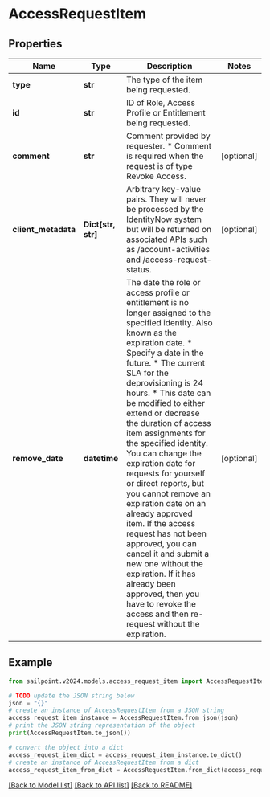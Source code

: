 # AccessRequestItem


## Properties

Name | Type | Description | Notes
------------ | ------------- | ------------- | -------------
**type** | **str** | The type of the item being requested. | 
**id** | **str** | ID of Role, Access Profile or Entitlement being requested. | 
**comment** | **str** | Comment provided by requester. * Comment is required when the request is of type Revoke Access.  | [optional] 
**client_metadata** | **Dict[str, str]** | Arbitrary key-value pairs. They will never be processed by the IdentityNow system but will be returned on associated APIs such as /account-activities and /access-request-status. | [optional] 
**remove_date** | **datetime** | The date the role or access profile or entitlement is no longer assigned to the specified identity. Also known as the expiration date. * Specify a date in the future. * The current SLA for the deprovisioning is 24 hours. * This date can be modified to either extend or decrease the duration of access item assignments for the specified identity. You can change the expiration date for requests for yourself or direct reports, but you cannot remove an expiration date on an already approved item. If the access request has not been approved, you can cancel it and submit a new one without the expiration. If it has already been approved, then you have to revoke the access and then re-request without the expiration.  | [optional] 

## Example

```python
from sailpoint.v2024.models.access_request_item import AccessRequestItem

# TODO update the JSON string below
json = "{}"
# create an instance of AccessRequestItem from a JSON string
access_request_item_instance = AccessRequestItem.from_json(json)
# print the JSON string representation of the object
print(AccessRequestItem.to_json())

# convert the object into a dict
access_request_item_dict = access_request_item_instance.to_dict()
# create an instance of AccessRequestItem from a dict
access_request_item_from_dict = AccessRequestItem.from_dict(access_request_item_dict)
```
[[Back to Model list]](../README.md#documentation-for-models) [[Back to API list]](../README.md#documentation-for-api-endpoints) [[Back to README]](../README.md)


